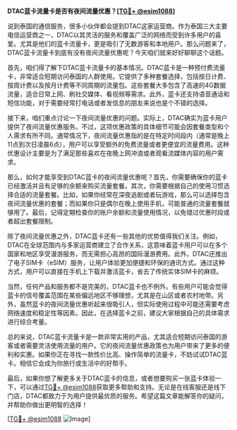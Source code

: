 **DTAC蓝卡流量卡是否有夜间流量优惠？[[TG💪+ @esim1088](https://t.me/s/esim1088)]**

说到泰国的通信服务，很多小伙伴都会提到DTAC这家运营商。作为泰国三大主要电信运营商之一，DTAC以其灵活的服务和覆盖广泛的网络而受到许多用户的喜爱。尤其是他们的蓝卡流量卡，更是吸引了无数游客和本地用户。那么问题来了，DTAC蓝卡流量卡到底有没有夜间流量优惠呢？今天咱们就来好好聊聊这个话题。

首先，咱们得了解下DTAC蓝卡流量卡的基本情况。DTAC蓝卡是一种预付费流量卡，非常适合短期访问泰国的人群使用。它提供了多种套餐选择，包括按日计费、按周计费以及按月计费等不同周期的流量包。这些套餐大多包含了高速的4G数据流量，适合日常上网、刷社交媒体、看视频等需求。此外，蓝卡还支持语音通话和短信功能，对于需要经常打电话或者发信息的朋友来说也是个不错的选择。

接下来，咱们重点讨论一下夜间流量优惠的问题。实际上，DTAC确实为蓝卡用户提供了夜间流量优惠服务。不过，这项优惠政策的具体细节可能会因套餐类型和个人需求有所不同。通常情况下，夜间流量优惠指的是在特定时间段内（通常是晚上11点到次日凌晨6点），用户可以享受额外的免费流量或者更便宜的流量费用。这种优惠设计主要是为了满足那些喜欢在夜晚上网冲浪或者观看流媒体内容的用户需求。

那么，如何才能享受到DTAC蓝卡的夜间流量优惠呢？首先，你需要确保你的蓝卡已经激活并且有足够的余额来购买流量套餐。其次，你需要根据自己的使用习惯选择合适的流量套餐。比如，如果你经常在深夜追剧或者玩游戏，那么可以选择包含夜间流量优惠的套餐；而如果你只是偶尔在晚上使用手机，可能普通的流量套餐就够用了。最后，记得定期检查你的账户余额和流量使用情况，以免错过优惠时段或者超出套餐限制。

除了夜间流量优惠之外，DTAC蓝卡还有一些其他的优势值得我们关注。例如，DTAC在全球范围内与多家运营商建立了合作关系，这意味着蓝卡用户可以在多个国家和地区享受漫游服务，而无需担心高昂的国际漫游费用。此外，DTAC还推出了电子SIM卡（eSIM）服务，让用户体验更加便捷和环保的通讯方式。通过这种方式，用户可以直接在手机上下载并激活蓝卡，省去了传统实体SIM卡的麻烦。

当然，任何产品和服务都不是完美的，DTAC蓝卡也不例外。有些用户可能会觉得蓝卡的信号覆盖范围在某些偏远地区不够理想，尤其是在山区或者农村地带。另外，虽然蓝卡的夜间流量优惠听起来很吸引人，但实际使用过程中可能还需要考虑网络速度和稳定性等因素。因此，在选择蓝卡之前，建议大家根据自己的具体需求进行综合考量。

总的来说，DTAC蓝卡流量卡是一款非常实用的产品，尤其适合短期访问泰国的游客或者需要灵活使用流量的用户。它的夜间流量优惠政策也为用户带来了更多的便利和实惠。如果你正在寻找一款性价比高、操作简单的流量卡，不妨试试DTAC蓝卡。相信它会成为你旅行或生活中的好帮手。

最后，如果你想了解更多关于DTAC蓝卡的信息，或者想要购买一张蓝卡体验一下，可以通过[TG💪+ @esim1088](https://t.me/s/esim1088)获取更多帮助和支持。无论是在线客服还是线下门店，DTAC都致力于为用户提供最优质的服务。希望这篇文章能解答你的疑问，并帮助你做出更明智的选择！

[[TG💪+ @esim1088](https://t.me/s/esim1088) ![Image](https://i.postimg.cc/4NQfJmqS/Snipaste-2025-05-13-00-14-12.png)]